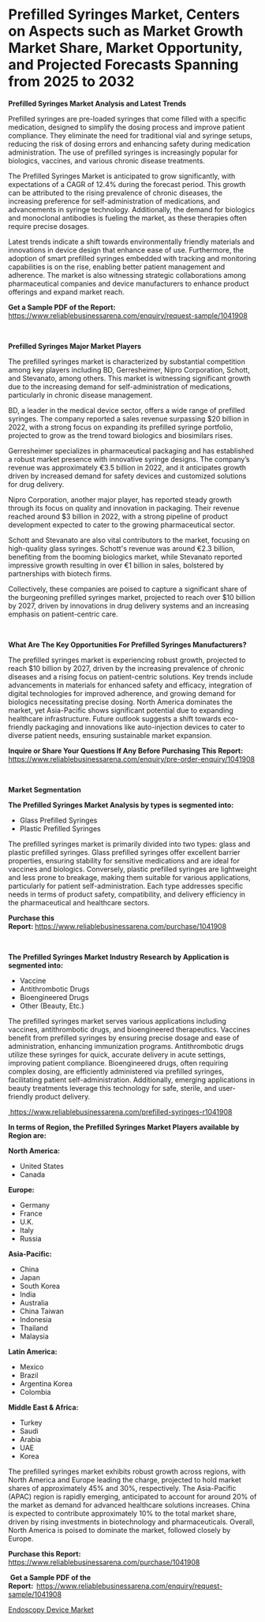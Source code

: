 <p><h1>Prefilled Syringes Market, Centers on Aspects such as Market Growth Market Share, Market Opportunity, and Projected Forecasts Spanning from 2025 to 2032</h1></p><p><strong>Prefilled Syringes Market Analysis and Latest Trends</strong></p>
<p><p>Prefilled syringes are pre-loaded syringes that come filled with a specific medication, designed to simplify the dosing process and improve patient compliance. They eliminate the need for traditional vial and syringe setups, reducing the risk of dosing errors and enhancing safety during medication administration. The use of prefilled syringes is increasingly popular for biologics, vaccines, and various chronic disease treatments.</p><p>The Prefilled Syringes Market is anticipated to grow significantly, with expectations of a CAGR of 12.4% during the forecast period. This growth can be attributed to the rising prevalence of chronic diseases, the increasing preference for self-administration of medications, and advancements in syringe technology. Additionally, the demand for biologics and monoclonal antibodies is fueling the market, as these therapies often require precise dosages.</p><p>Latest trends indicate a shift towards environmentally friendly materials and innovations in device design that enhance ease of use. Furthermore, the adoption of smart prefilled syringes embedded with tracking and monitoring capabilities is on the rise, enabling better patient management and adherence. The market is also witnessing strategic collaborations among pharmaceutical companies and device manufacturers to enhance product offerings and expand market reach.</p></p>
<p><strong>Get a Sample PDF of the Report:&nbsp;</strong> <a href="https://www.reliablebusinessarena.com/enquiry/request-sample/1041908?utm_campaign=2632&utm_medium=2&utm_source=Github&utm_content=ia&utm_term=03032025&utm_id=prefilled-syringes">https://www.reliablebusinessarena.com/enquiry/request-sample/1041908</a></p>
<p>&nbsp;</p>
<p><strong>Prefilled Syringes Major Market Players</strong></p>
<p><p>The prefilled syringes market is characterized by substantial competition among key players including BD, Gerresheimer, Nipro Corporation, Schott, and Stevanato, among others. This market is witnessing significant growth due to the increasing demand for self-administration of medications, particularly in chronic disease management.</p><p>BD, a leader in the medical device sector, offers a wide range of prefilled syringes. The company reported a sales revenue surpassing $20 billion in 2022, with a strong focus on expanding its prefilled syringe portfolio, projected to grow as the trend toward biologics and biosimilars rises.</p><p>Gerresheimer specializes in pharmaceutical packaging and has established a robust market presence with innovative syringe designs. The company’s revenue was approximately €3.5 billion in 2022, and it anticipates growth driven by increased demand for safety devices and customized solutions for drug delivery.</p><p>Nipro Corporation, another major player, has reported steady growth through its focus on quality and innovation in packaging. Their revenue reached around $3 billion in 2022, with a strong pipeline of product development expected to cater to the growing pharmaceutical sector.</p><p>Schott and Stevanato are also vital contributors to the market, focusing on high-quality glass syringes. Schott's revenue was around €2.3 billion, benefiting from the booming biologics market, while Stevanato reported impressive growth resulting in over €1 billion in sales, bolstered by partnerships with biotech firms.</p><p>Collectively, these companies are poised to capture a significant share of the burgeoning prefilled syringes market, projected to reach over $10 billion by 2027, driven by innovations in drug delivery systems and an increasing emphasis on patient-centric care.</p></p>
<p>&nbsp;</p>
<p><strong>What Are The Key Opportunities For Prefilled Syringes Manufacturers?</strong></p>
<p><p>The prefilled syringes market is experiencing robust growth, projected to reach $10 billion by 2027, driven by the increasing prevalence of chronic diseases and a rising focus on patient-centric solutions. Key trends include advancements in materials for enhanced safety and efficacy, integration of digital technologies for improved adherence, and growing demand for biologics necessitating precise dosing. North America dominates the market, yet Asia-Pacific shows significant potential due to expanding healthcare infrastructure. Future outlook suggests a shift towards eco-friendly packaging and innovations like auto-injection devices to cater to diverse patient needs, ensuring sustainable market expansion.</p></p>
<p><strong>Inquire or Share Your Questions If Any Before Purchasing This Report:</strong> <a href="https://www.reliablebusinessarena.com/enquiry/pre-order-enquiry/1041908?utm_campaign=2632&utm_medium=2&utm_source=Github&utm_content=ia&utm_term=03032025&utm_id=prefilled-syringes">https://www.reliablebusinessarena.com/enquiry/pre-order-enquiry/1041908</a></p>
<p>&nbsp;</p>
<p><strong>Market Segmentation</strong></p>
<p><strong>The Prefilled Syringes Market Analysis by types is segmented into:</strong></p>
<p><ul><li>Glass Prefilled Syringes</li><li>Plastic Prefilled Syringes</li></ul></p>
<p><p>The prefilled syringes market is primarily divided into two types: glass and plastic prefilled syringes. Glass prefilled syringes offer excellent barrier properties, ensuring stability for sensitive medications and are ideal for vaccines and biologics. Conversely, plastic prefilled syringes are lightweight and less prone to breakage, making them suitable for various applications, particularly for patient self-administration. Each type addresses specific needs in terms of product safety, compatibility, and delivery efficiency in the pharmaceutical and healthcare sectors.</p></p>
<p><strong>Purchase this Report:&nbsp;</strong><a href="https://www.reliablebusinessarena.com/purchase/1041908?utm_campaign=2632&utm_medium=2&utm_source=Github&utm_content=ia&utm_term=03032025&utm_id=prefilled-syringes">https://www.reliablebusinessarena.com/purchase/1041908</a></p>
<p>&nbsp;</p>
<p><strong>The Prefilled Syringes Market Industry Research by Application is segmented into:</strong></p>
<p><ul><li>Vaccine</li><li>Antithrombotic Drugs</li><li>Bioengineered Drugs</li><li>Other (Beauty, Etc.)</li></ul></p>
<p><p>The prefilled syringes market serves various applications including vaccines, antithrombotic drugs, and bioengineered therapeutics. Vaccines benefit from prefilled syringes by ensuring precise dosage and ease of administration, enhancing immunization programs. Antithrombotic drugs utilize these syringes for quick, accurate delivery in acute settings, improving patient compliance. Bioengineered drugs, often requiring complex dosing, are efficiently administered via prefilled syringes, facilitating patient self-administration. Additionally, emerging applications in beauty treatments leverage this technology for safe, sterile, and user-friendly product delivery.</p></p>
<p><a href="https://www.reliablebusinessarena.com/prefilled-syringes-r1041908?utm_campaign=2632&utm_medium=2&utm_source=Github&utm_content=ia&utm_term=03032025&utm_id=prefilled-syringes">&nbsp;https://www.reliablebusinessarena.com/prefilled-syringes-r1041908</a></p>
<p><strong>In terms of Region, the Prefilled Syringes Market Players available by Region are:</strong></p>
<p>
    <p> <strong> North America: </strong>
        <ul>
            <li>United States</li>
            <li>Canada</li>
        </ul>
        </p> 
    <p> <strong> Europe: </strong>
        <ul>
            <li>Germany</li>
            <li>France</li>
            <li>U.K.</li>
            <li>Italy</li>
            <li>Russia</li>
        </ul>
        </p> 
    <p> <strong> Asia-Pacific: </strong>
        <ul>
            <li>China</li>
            <li>Japan</li>
            <li>South Korea</li>
            <li>India</li>
            <li>Australia</li>
            <li>China Taiwan</li>
            <li>Indonesia</li>
            <li>Thailand</li>
            <li>Malaysia</li>
        </ul>
        </p> 
    <p> <strong> Latin America: </strong>
        <ul>
            <li>Mexico</li>
            <li>Brazil</li>
            <li>Argentina Korea</li>
            <li>Colombia</li>
        </ul>
        </p> 
    <p> <strong> Middle East & Africa: </strong>
        <ul>
            <li>Turkey</li>
            <li>Saudi</li>
            <li>Arabia</li>
            <li>UAE</li>
            <li>Korea</li>
        </ul>
    </p>
    </p>
<p><p>The prefilled syringes market exhibits robust growth across regions, with North America and Europe leading the charge, projected to hold market shares of approximately 45% and 30%, respectively. The Asia-Pacific (APAC) region is rapidly emerging, anticipated to account for around 20% of the market as demand for advanced healthcare solutions increases. China is expected to contribute approximately 10% to the total market share, driven by rising investments in biotechnology and pharmaceuticals. Overall, North America is poised to dominate the market, followed closely by Europe.</p></p>
<p><strong>Purchase this Report: </strong><a href="https://www.reliablebusinessarena.com/purchase/1041908?utm_campaign=2632&utm_medium=2&utm_source=Github&utm_content=ia&utm_term=03032025&utm_id=prefilled-syringes">https://www.reliablebusinessarena.com/purchase/1041908</a></p>
<p>&nbsp;<strong>Get a Sample PDF of the Report:&nbsp;&nbsp;</strong><a href="https://www.reliablebusinessarena.com/enquiry/request-sample/1041908?utm_campaign=2632&utm_medium=2&utm_source=Github&utm_content=ia&utm_term=03032025&utm_id=prefilled-syringes">https://www.reliablebusinessarena.com/enquiry/request-sample/1041908</a></p>
<p><strong></strong></p>
<p><p><a href="https://github.com/sukeldrage0g/Market-Research-Report-List-1/blob/main/endoscopy-device-market.md?utm_campaign=2632&utm_medium=2&utm_source=Github&utm_content=ia&utm_term=03032025&utm_id=prefilled-syringes">Endoscopy Device Market</a></p></p>